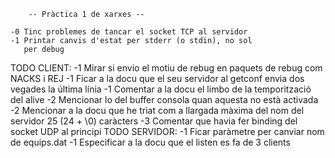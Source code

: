 		-- Pràctica 1 de xarxes --

	-0 Tinc problemes de tancar el socket TCP al servidor
	-1 Printar canvis d'estat per stderr (o stdin), no sol
	   per debug

TODO CLIENT:
	-1 Mirar si envio el motiu de rebug en paquets de rebug
	   com NACKS i REJ
	-1 Ficar a la docu que el seu servidor al getconf envia
	   dos vegades la última línia
	-1 Comentar a la docu el limbo de la temporització del
	   alive
	-2 Mencionar lo del buffer consola quan aquesta no està activada
	-2 Mencionar a la docu que he triat com a llargada màxima del 
		nom del servidor 25 (24 + \0) caràcters
	-3 Comentar que havia fer binding del socket UDP al principi
TODO SERVIDOR:
	-1 Ficar paràmetre per canviar nom de equips.dat
	-1 Especificar a la docu que el listen es fa de 3 clients